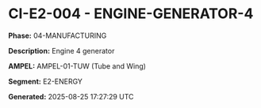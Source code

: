 # CI-E2-004 - ENGINE-GENERATOR-4

**Phase:** 04-MANUFACTURING

**Description:** Engine 4 generator

**AMPEL:** AMPEL-01-TUW (Tube and Wing)

**Segment:** E2-ENERGY

**Generated:** 2025-08-25 17:27:29 UTC
